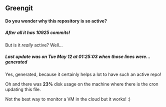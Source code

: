 ## Greengit

#### Do you wonder why this repository is so active?

##### After all it has 10925 commits!

But is it *really* active? Well...

##### Last update was on Tue May 12 at 01:25:03 when those lines were... generated

Yes, generated, because it certainly helps a lot to have such an active repo!

Oh and there was **23%** disk usage on the machine
where there is the cron updating this file.

Not the best way to monitor a VM in the cloud but it works! :)
